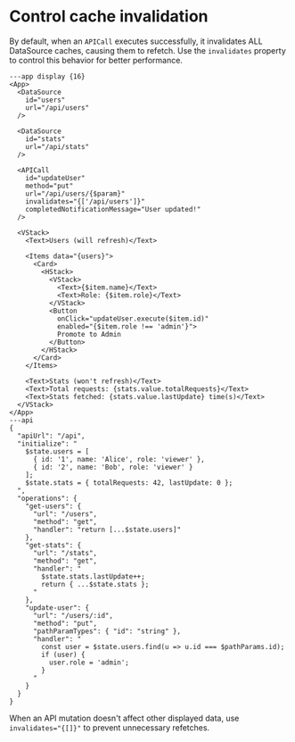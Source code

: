 # Control cache invalidation

By default, when an `APICall` executes successfully, it invalidates ALL DataSource caches, causing them to refetch. Use the `invalidates` property to control this behavior for better performance.

```xmlui-pg name="Update user - refreshes user list"
---app display {16}
<App>
  <DataSource
    id="users"
    url="/api/users"
  />

  <DataSource
    id="stats"
    url="/api/stats"
  />

  <APICall
    id="updateUser"
    method="put"
    url="/api/users/{$param}"
    invalidates="{['/api/users']}"
    completedNotificationMessage="User updated!"
  />

  <VStack>
    <Text>Users (will refresh)</Text>

    <Items data="{users}">
      <Card>
        <HStack>
          <VStack>
            <Text>{$item.name}</Text>
            <Text>Role: {$item.role}</Text>
          </VStack>
          <Button
            onClick="updateUser.execute($item.id)"
            enabled="{$item.role !== 'admin'}">
            Promote to Admin
          </Button>
        </HStack>
      </Card>
    </Items>

    <Text>Stats (won't refresh)</Text>
    <Text>Total requests: {stats.value.totalRequests}</Text>
    <Text>Stats fetched: {stats.value.lastUpdate} time(s)</Text>
  </VStack>
</App>
---api
{
  "apiUrl": "/api",
  "initialize": "
    $state.users = [
      { id: '1', name: 'Alice', role: 'viewer' },
      { id: '2', name: 'Bob', role: 'viewer' }
    ];
    $state.stats = { totalRequests: 42, lastUpdate: 0 };
  ",
  "operations": {
    "get-users": {
      "url": "/users",
      "method": "get",
      "handler": "return [...$state.users]"
    },
    "get-stats": {
      "url": "/stats",
      "method": "get",
      "handler": "
        $state.stats.lastUpdate++;
        return { ...$state.stats };
      "
    },
    "update-user": {
      "url": "/users/:id",
      "method": "put",
      "pathParamTypes": { "id": "string" },
      "handler": "
        const user = $state.users.find(u => u.id === $pathParams.id);
        if (user) {
          user.role = 'admin';
        }
      "
    }
  }
}
```

When an API mutation doesn't affect other displayed data, use `invalidates="{[]}"` to prevent unnecessary refetches.


